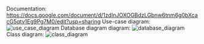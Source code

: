 Documentation:
https://docs.google.com/document/d/1zdInJOXOGBdzLGbnw6tnm6g0bXcacG5qtv1Eg9Pg7M0/edit?usp=sharing
Use-case diagram:
![use_case_diagram](https://github.com/revel111/Quizzzin/assets/94068009/47488f57-2cb6-46d7-b1e4-aaa35094b17f)
Database diagram diagram:
![database_diagram](https://github.com/revel111/Quizzzin/assets/94068009/0d45f9c3-02d7-4cd9-960e-273428ce7b3e)
Class diagram:
![class_diagram](https://github.com/revel111/Quizzzin/assets/94068009/edaf5647-f412-4aa3-8226-bd24ccf3be0c)
